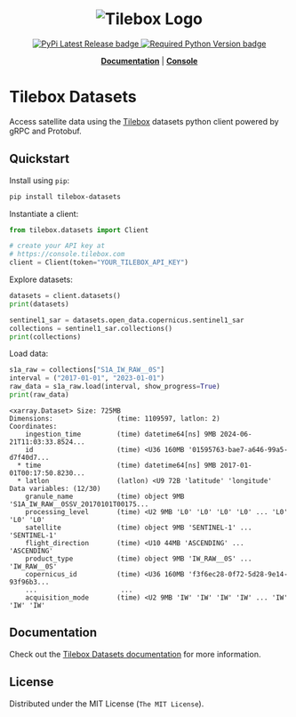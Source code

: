 <h1 align="center">
  <img src="https://storage.googleapis.com/tbx-web-assets-2bad228/banners/tilebox-banner.svg" alt="Tilebox Logo">
  <br>
</h1>

<div align="center">
  <a href="https://pypi.org/project/tilebox-datasets/">
    <img src="https://img.shields.io/pypi/v/tilebox-datasets.svg?style=flat-square&label=version&color=f43f5e" alt="PyPi Latest Release badge"/>
  </a>
  <a href="https://pypi.org/project/tilebox-datasets/">
    <img src="https://img.shields.io/pypi/pyversions/tilebox-datasets.svg?style=flat-square&logo=python&color=f43f5e&logoColor=f43f5e" alt="Required Python Version badge"/>
  </a>
</div>

<p align="center">
  <a href="https://docs.tilebox.com/datasets/introduction"><b>Documentation</b></a>
  |
  <a href="https://console.tilebox.com/"><b>Console</b></a>
</p>

# Tilebox Datasets

Access satellite data using the [Tilebox](https://tilebox.com) datasets python client powered by gRPC and Protobuf.

## Quickstart

Install using `pip`:

```bash
pip install tilebox-datasets
```

Instantiate a client:

```python
from tilebox.datasets import Client

# create your API key at
# https://console.tilebox.com
client = Client(token="YOUR_TILEBOX_API_KEY")
```

Explore datasets:

```python
datasets = client.datasets()
print(datasets)

sentinel1_sar = datasets.open_data.copernicus.sentinel1_sar
collections = sentinel1_sar.collections()
print(collections)
```

Load data:

```python
s1a_raw = collections["S1A_IW_RAW__0S"]
interval = ("2017-01-01", "2023-01-01")
raw_data = s1a_raw.load(interval, show_progress=True)
print(raw_data)
```

```plaintext
<xarray.Dataset> Size: 725MB
Dimensions:                (time: 1109597, latlon: 2)
Coordinates:
    ingestion_time         (time) datetime64[ns] 9MB 2024-06-21T11:03:33.8524...
    id                     (time) <U36 160MB '01595763-bae7-a646-99a5-d7f40d7...
  * time                   (time) datetime64[ns] 9MB 2017-01-01T00:17:50.8230...
  * latlon                 (latlon) <U9 72B 'latitude' 'longitude'
Data variables: (12/30)
    granule_name           (time) object 9MB 'S1A_IW_RAW__0SSV_20170101T00175...
    processing_level       (time) <U2 9MB 'L0' 'L0' 'L0' 'L0' ... 'L0' 'L0' 'L0'
    satellite              (time) object 9MB 'SENTINEL-1' ... 'SENTINEL-1'
    flight_direction       (time) <U10 44MB 'ASCENDING' ... 'ASCENDING'
    product_type           (time) object 9MB 'IW_RAW__0S' ... 'IW_RAW__0S'
    copernicus_id          (time) <U36 160MB 'f3f6ec28-0f72-5d28-9e14-93f96b3...
    ...                     ...
    acquisition_mode       (time) <U2 9MB 'IW' 'IW' 'IW' 'IW' ... 'IW' 'IW' 'IW'
```

## Documentation

Check out the [Tilebox Datasets documentation](https://docs.tilebox.com/datasets/introduction) for more information.

## License

Distributed under the MIT License (`The MIT License`).
